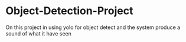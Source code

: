 # Object-Detection-Project
On this project in using yolo for object detect and the system produce a sound of what it have seen 
